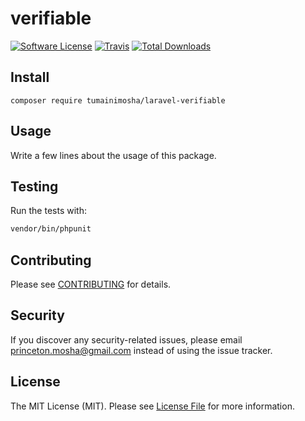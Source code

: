 # verifiable

[![Software License](https://img.shields.io/badge/license-MIT-brightgreen.svg?style=flat-square)](LICENSE.md)
[![Travis](https://img.shields.io/travis/tumainimosha/verifiable.svg?style=flat-square)]()
[![Total Downloads](https://img.shields.io/packagist/dt/tumainimosha/verifiable.svg?style=flat-square)](https://packagist.org/packages/tumainimosha/verifiable)

## Install
`composer require tumainimosha/laravel-verifiable`

## Usage
Write a few lines about the usage of this package.

## Testing
Run the tests with:

``` bash
vendor/bin/phpunit
```

## Contributing
Please see [CONTRIBUTING](CONTRIBUTING.md) for details.

## Security
If you discover any security-related issues, please email princeton.mosha@gmail.com instead of using the issue tracker.

## License
The MIT License (MIT). Please see [License File](/LICENSE.md) for more information.